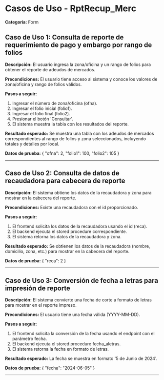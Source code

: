 # Casos de Uso - RptRecup_Merc

**Categoría:** Form

## Caso de Uso 1: Consulta de reporte de requerimiento de pago y embargo por rango de folios

**Descripción:** El usuario ingresa la zona/oficina y un rango de folios para obtener el reporte de adeudos de mercados.

**Precondiciones:**
El usuario tiene acceso al sistema y conoce los valores de zona/oficina y rango de folios válidos.

**Pasos a seguir:**
1. Ingresar el número de zona/oficina (ofna).
2. Ingresar el folio inicial (folio1).
3. Ingresar el folio final (folio2).
4. Presionar el botón 'Consultar'.
5. El sistema muestra la tabla con los resultados del reporte.

**Resultado esperado:**
Se muestra una tabla con los adeudos de mercados correspondientes al rango de folios y zona seleccionados, incluyendo totales y detalles por local.

**Datos de prueba:**
{ "ofna": 2, "folio1": 100, "folio2": 105 }

---

## Caso de Uso 2: Consulta de datos de recaudadora para cabecera de reporte

**Descripción:** El sistema obtiene los datos de la recaudadora y zona para mostrar en la cabecera del reporte.

**Precondiciones:**
Existe una recaudadora con el id proporcionado.

**Pasos a seguir:**
1. El frontend solicita los datos de la recaudadora usando el id (reca).
2. El backend ejecuta el stored procedure correspondiente.
3. El sistema retorna los datos de la recaudadora y zona.

**Resultado esperado:**
Se obtienen los datos de la recaudadora (nombre, domicilio, zona, etc.) para mostrar en la cabecera del reporte.

**Datos de prueba:**
{ "reca": 2 }

---

## Caso de Uso 3: Conversión de fecha a letras para impresión de reporte

**Descripción:** El sistema convierte una fecha de corte a formato de letras para mostrar en el reporte impreso.

**Precondiciones:**
El usuario tiene una fecha válida (YYYY-MM-DD).

**Pasos a seguir:**
1. El frontend solicita la conversión de la fecha usando el endpoint con el parámetro fecha.
2. El backend ejecuta el stored procedure fecha_aletras.
3. El sistema retorna la fecha en formato de letras.

**Resultado esperado:**
La fecha se muestra en formato '5 de Junio de 2024'.

**Datos de prueba:**
{ "fecha": "2024-06-05" }

---

